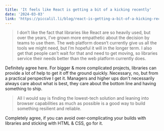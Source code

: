 ```yaml
---
title: 'It feels like React is getting a bit of a kicking recently'
date: '2024-03-03'
link: 'https://piccalil.li/blog/react-is-getting-a-bit-of-a-kicking-recently/'
---
```


> I don’t like the fact that libraries like React are so heavily used, but over the years, I’ve grown more empathetic about the decision by teams to use them. The web platform doesn’t currently give us all the tools we might need, but I’m hopeful it will in the longer term. I also get that people can’t wait for that and need to get moving, so libraries service their needs better than the web platform currently does.

Definitely agree here. For bigger & more complicated projects, libraries can provide a lot of help to get it off the ground quickly. Necessary, no, but from a practical perspective I get it. Managers and higher ups don't necessarily always care about what is best, they care about the bottom line and having something to ship.

> All I would say is finding the lowest-tech solution and leaning into browser capabilities as much as possible is a good way to build something resilient and reliable.

Completely agree, if you can avoid over-complicating your builds with libraries and sticking with HTML & CSS, go for it.